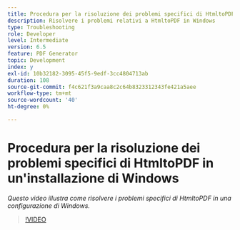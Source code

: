 ```yaml
---
title: Procedura per la risoluzione dei problemi specifici di HtmltoPDF in un'installazione di Windows
description: Risolvere i problemi relativi a HtmltoPDF in Windows
type: Troubleshooting
role: Developer
level: Intermediate
version: 6.5
feature: PDF Generator
topic: Development
index: y
exl-id: 10b32182-3095-45f5-9edf-3cc4804713ab
duration: 108
source-git-commit: f4c621f3a9caa8c2c64b8323312343fe421a5aee
workflow-type: tm+mt
source-wordcount: '40'
ht-degree: 0%

---
```


# Procedura per la risoluzione dei problemi specifici di HtmltoPDF in un&#39;installazione di Windows

*Questo video illustra come risolvere i problemi specifici di HtmltoPDF in una configurazione di Windows.*

>[!VIDEO](https://video.tv.adobe.com/v/335545?quality=12&learn=on)
